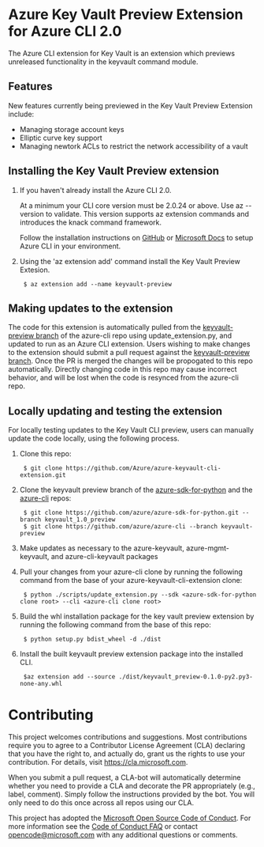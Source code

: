 #  Azure Key Vault Preview Extension for Azure CLI 2.0

The Azure CLI extension for Key Vault is an extension which previews unreleased functionality in the keyvault command module.

## Features

New features currently being previewed in the Key Vault Preview Extension include:

- Managing storage account keys
- Elliptic curve key support
- Managing newtork ACLs to restrict the network accessibility of a vault

## Installing the Key Vault Preview extension


1. If you haven't already install the Azure CLI 2.0.  

    At a minimum your CLI core version must be 2.0.24 or above. Use az --version to validate. This version supports az extension commands and introduces the knack command framework.

    Follow the installation instructions on [GitHub](https://github.com/Azure/azure-cli) or [Microsoft Docs](https://docs.microsoft.com/en-us/cli/azure/install-azure-cli?view=azure-cli-latest) to setup Azure CLI in your environment.

1. Using the 'az extension add' command install the Key Vault Preview Extesion.

        $ az extension add --name keyvault-preview


## Making updates to the extension
The code for this extension is automatically pulled from the [keyvault-preview branch](https://github.com/Azure/azure-cli/tree/keyvault-preview) of the azure-cli repo using update_extension.py, and updated to run as an Azure CLI extension.  Users wishing to make changes to the extension should submit a pull request against the [keyvault-preview branch](https://github.com/Azure/azure-cli/tree/keyvault-preview).  Once the PR is merged the changes will be propogated to this repo automatically.  Directly changing code in this repo may cause incorrect behavior, and will be lost when the code is resynced from the azure-cli repo.

## Locally updating and testing the extension
For locally testing updates to the Key Vault CLI preview, users can manually update the code locally, using the following process.

1. Clone this repo:

        $ git clone https://github.com/Azure/azure-keyvault-cli-extension.git

1. Clone the keyvault preview branch of the [azure-sdk-for-python](https://github.com/azure/azure-sdk-for-python) and the [azure-cli](https://github.com/azure/azure-cli) repos:

        $ git clone https://github.com/azure/azure-sdk-for-python.git --branch keyvault_1.0_preview
        $ git clone https://github.com/azure/azure-cli --branch keyvault-preview
    
1. Make updates as necessary to the azure-keyvault, azure-mgmt-keyvault, and azure-cli-keyvault packages

1. Pull your changes from your azure-cli clone by running the following command from the base of your azure-keyvault-cli-extension clone:

        $ python ./scripts/update_extension.py --sdk <azure-sdk-for-python clone root> --cli <azure-cli clone root>

1. Build the whl installation package for the key vault preview extension by running the following command from the base of this repo:

        $ python setup.py bdist_wheel -d ./dist

1. Install the built keyvault preview extension package into the installed CLI.

        $az extension add --source ./dist/keyvault_preview-0.1.0-py2.py3-none-any.whl

# Contributing

This project welcomes contributions and suggestions.  Most contributions require you to agree to a
Contributor License Agreement (CLA) declaring that you have the right to, and actually do, grant us
the rights to use your contribution. For details, visit https://cla.microsoft.com.

When you submit a pull request, a CLA-bot will automatically determine whether you need to provide
a CLA and decorate the PR appropriately (e.g., label, comment). Simply follow the instructions
provided by the bot. You will only need to do this once across all repos using our CLA.

This project has adopted the [Microsoft Open Source Code of Conduct](https://opensource.microsoft.com/codeofconduct/).
For more information see the [Code of Conduct FAQ](https://opensource.microsoft.com/codeofconduct/faq/) or
contact [opencode@microsoft.com](mailto:opencode@microsoft.com) with any additional questions or comments.
